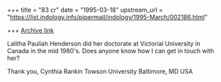 +++
title = "83 cr"
date = "1995-03-18"
upstream_url = "https://list.indology.info/pipermail/indology/1995-March/002186.html"

+++
[Archive link](https://list.indology.info/pipermail/indology/1995-March/002186.html)

Lalitha Pauliah Henderson did her doctorate at Victorial University in 
Canada in the mid 1980's.  Does anyone know how I can get in touch with 
her? 

Thank you,
Cynthia Rankin
Towson University
Baltimore, MD  USA





